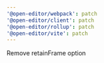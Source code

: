 ```yaml
---
'@open-editor/webpack': patch
'@open-editor/client': patch
'@open-editor/rollup': patch
'@open-editor/vite': patch
---
```


Remove retainFrame option
